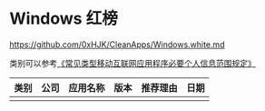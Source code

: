 # Windows 红榜

https://github.com/0xHJK/CleanApps/Windows.white.md

类别可以参考[《常见类型移动互联网应用程序必要个人信息范围规定》](http://www.cac.gov.cn/2021-03/22/c_1617990997054277.htm)

| 类别 | 公司 | 应用名称 | 版本 | 推荐理由 | 日期 |
| ---- | ---- | -------- | ---- | -------- | ---- |
|      |      |          |      |          |      |


